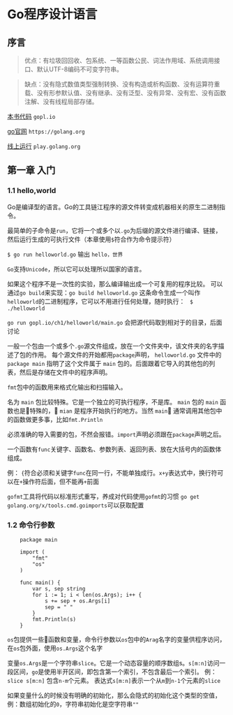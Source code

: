 # Go程序设计语言

## 序言
> 优点：有垃圾回回收、包系统、一等函数公民、词法作用域、系统调用接口、默认UTF-8编码不可变字符串。

> 缺点：没有隐式数值类型强制转换、没有构造或析构函数、没有运算符重载、没有形参默认值、没有继承、没有泛型、没有异常、没有宏、没有函数注解、没有线程局部存储。

[本书代码](https://www.gopl.io/) `gopl.io`

[go官网](https://golang.org)  `https://golang.org`

[线上运行](https://play.golang.org/) `play.golang.org`

## 第一章 入门


### 1.1 hello,world
Go是编译型的语言。Go的工具链江程序的源文件转变成机器相关的原生二进制指令。

最简单的子命令是`run`，它将一个或多个以`.go`为后缀的源文件进行编译、链接，然后运行生成的可执行文件（本章使用`$`符合作为命令提示符）

` $ go run helloworld.go ` 输出 `hello，世界`

`Go`支持`Unicode`，所以它可以处理所以国家的语言。

如果这个程序不是一次性的实验，那么编译输出成一个可复用的程序比较。
可以通过`go build`来实现：` go build helloworld.go `
这条命令生成一个叫作`helloworld`的二进制程序，它可以不用进行任何处理，随时执行： ` $ ./helloworld`

` go run gopl.io/ch1/helloworld/main.go ` 会把源代码取到相对于的目录，后面讨论

一般一个包由一个或多个`.go`源文件组成，放在一个文件夹中，该文件夹的名字描述了包的作用。
每个源文件的开始都用`package`声明， `helloworld.go` 文件中的 `package main` 指明了这个文件属于 `main` 包的。后面跟着它导入的其他包的列表，然后是存储在文件中的程序声明。

`fmt`包中的函数用来格式化输出和扫描输入。

名为 `main` 包比较特殊。它是一个独立的可执行程序，不是库。 `main` 包的 `main` 函数也是特殊的， `mian` 是程序开始执行的地方。当然 `main` 通常调用其他包中的函数做更多事，比如`fmt.Println`

必须准确的导入需要的包，不然会报错。`import`声明必须跟在`package`声明之后。

一个函数有`func`关键字、函数名、参数列表、返回列表、放在大括号内的函数体组成。

例： `{`符合必须和关键字`func`在同一行，不能单独成行。`x+y`表达式中，换行符可以在`+`操作符后面，但不能再`+`前面

`gofmt`工具将代码以标准形式重写，养成对代码使用`gofmt`的习惯
`go get golang.org/x/tools.cmd.goimports`可以获取配置






### 1.2 命令行参数

```
    package main

    import (
        "fmt"
        "os"
    )

    func main() {
        var s, sep string
        for i := 1; i < len(os.Args); i++ {
            s += sep + os.Args[i]
            sep = " "
        }
        fmt.Println(s)
    }
```
`os`包提供一些函数和变量，命令行参数以`os`包中的`Arag`名字的变量供程序访问，在`os`包外面，使用`os.Args`这个名字

变量`os.Args`是一个字符串`slice`。它是一个动态容量的顺序数组s。`s[m:n]`访问一段区间，`go`是使用半开区间，即包含第一个索引，不包含最后一个索引。
例： `slice s[m:n]` 包含`n-m`个元素。
表达式`s[m:n]`表示一个从`m`到`n-1`个元素的`slice`

如果变量什么的时候没有明确的初始化，那么会隐式的初始化这个类型的空值，例：数组初始化的`0`，字符串初始化是空字符串`""`

